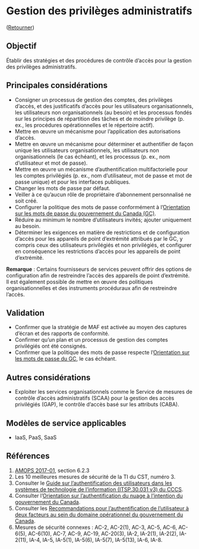 # Gestion des privilèges administratifs

([Retourner](../README.md))

## Objectif

Établir des stratégies et des procédures de contrôle d’accès pour la gestion des privilèges administratifs.

## Principales considérations

* Consigner un processus de gestion des comptes, des privilèges d’accès, et des justificatifs d’accès pour les utilisateurs organisationnels, les utilisateurs non organisationnels (au besoin) et les processus fondés sur les principes de répartition des tâches et de moindre privilège (p. ex., les procédures opérationnelles et le répertoire actif).
* Mettre en œuvre un mécanisme pour l’application des autorisations d’accès.
* Mettre en œuvre un mécanisme pour déterminer et authentifier de façon unique les utilisateurs organisationnels, les utilisateurs non organisationnels (le cas échéant), et les processus (p. ex., nom d’utilisateur et mot de passe).
* Mettre en œuvre un mécanisme d’authentification multifactorielle pour les comptes privilégiés (p. ex., nom d’utilisateur, mot de passe et mot de passe unique) et pour les interfaces publiques.
* Changer les mots de passe par défaut.
* Veiller à ce qu’aucun rôle de propriétaire d’abonnement personnalisé ne soit créé.
* Configurer la politique des mots de passe conformément à l’[Orientation sur les mots de passe du gouvernement du Canada (GC)](https://www.canada.ca/fr/gouvernement/systeme/gouvernement-numerique/securite-confidentialite-ligne/orientation-sur-mots-passe.html).
* Réduire au minimum le nombre d’utilisateurs invités; ajouter uniquement au besoin.
* Déterminer les exigences en matière de restrictions et de configuration d’accès pour les appareils de point d’extrémité attribués par le GC, y compris ceux des utilisateurs privilégiés et non privilégiés, et configurer en conséquence les restrictions d’accès pour les appareils de point d’extrémité.

**Remarque** : Certains fournisseurs de services peuvent offrir des options de configuration afin de restreindre l’accès des appareils de point d’extrémité. Il est également possible de mettre en œuvre des politiques organisationnelles et des instruments procéduraux afin de restreindre l’accès.

## Validation

* Confirmer que la stratégie de MAF est activée au moyen des captures d’écran et des rapports de conformité.
* Confirmer qu’un plan et un processus de gestion des comptes privilégiés ont été consignés.
* Confirmer que la politique des mots de passe respecte l’[Orientation sur les mots de passe du GC](https://www.canada.ca/fr/gouvernement/systeme/gouvernement-numerique/securite-confidentialite-ligne/orientation-sur-mots-passe.html), le cas échéant.

## Autres considérations

* Exploiter les services organisationnels comme le Service de mesures de contrôle d’accès administratifs (SCAA) pour la gestion des accès privilégiés (GAP), le contrôle d’accès basé sur les attributs (CABA).

## Modèles de service applicables

* IaaS, PaaS, SaaS

## Références

1. [AMOPS 2017-01](https://www.canada.ca/fr/gouvernement/systeme/gouvernement-numerique/innovations-gouvernementales-numeriques/services-informatique-nuage/orientation-utilisation-securisee-services-commerciaux-informatique-nuage-amops.html), section 6.2.3
2. Les 10 meilleures mesures de sécurité de la TI du CST, numéro 3.
3. Consulter le [Guide sur l’authentification des utilisateurs dans les systèmes de technologie de l’information (ITSP.30.031 v3) du CCCS](https://cyber.gc.ca/fr/orientation/guide-sur-lauthentification-des-utilisateurs-dans-les-systemes-de-technologie-de).
4. Consulter l’[Orientation sur l’authentification du nuage à l’intention du gouvernement du Canada](https://intranet.canada.ca/wg-tg/cagc-angc-fra.asp).
5. Consulter les [Recommandations pour l’authentification de l’utilisateur à deux facteurs au sein du domaine opérationnel du gouvernement du Canada](https://intranet.canada.ca/wg-tg/rtua-rafu-fra.asp).
6. Mesures de sécurité connexes : AC-2, AC-2(1), AC-3, AC-5, AC-6, AC-6(5), AC-6(10), AC-7, AC-9, AC-19, AC-20(3), IA-2, IA-2(1), IA-2(2), IA-2(11), IA-4, IA-5, IA-5(1), IA-5(6), IA-5(7), IA-5(13), IA-6, IA-8.
